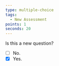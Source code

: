 ```yaml
---
type: multiple-choice
tags:
  - New Assessment
points: 1
seconds: 20
---
```

Is this a new question?

- [ ] No.
- [X] Yes.
